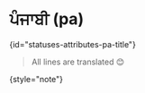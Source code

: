 # ਪੰਜਾਬੀ (pa)
{id="statuses-attributes-pa-title"}



> All lines are translated 😊
>
{style="note"}

